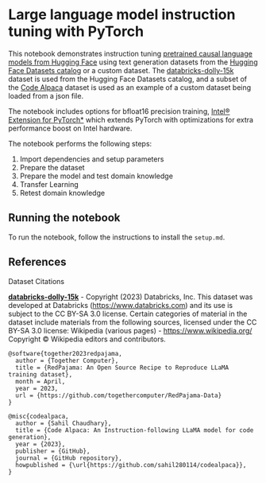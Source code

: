 # Large language model instruction tuning with PyTorch

This notebook demonstrates instruction tuning [pretrained causal language models from Hugging Face](https://huggingface.co/models)
using text generation datasets from the [Hugging Face Datasets catalog](https://huggingface.co/datasets) or
a custom dataset. The [databricks-dolly-15k](https://huggingface.co/datasets/databricks/databricks-dolly-15k) dataset is used
from the Hugging Face Datasets catalog, and a subset of the [Code Alpaca](https://github.com/sahil280114/codealpaca) dataset
is used as an example of a custom dataset being loaded from a json file.

The notebook includes options for bfloat16 precision training,
[Intel® Extension for PyTorch\*](https://intel.github.io/intel-extension-for-pytorch) which extends PyTorch
with optimizations for extra performance boost on Intel hardware.

The notebook performs the following steps:
1. Import dependencies and setup parameters
2. Prepare the dataset
3. Prepare the model and test domain knowledge
4. Transfer Learning
5. Retest domain knowledge

## Running the notebook

To run the notebook, follow the instructions to install the `setup.md`.

## References

Dataset Citations

<b>[databricks-dolly-15k](https://huggingface.co/datasets/databricks/databricks-dolly-15k)</b> - Copyright (2023) Databricks, Inc. This dataset was developed at Databricks (https://www.databricks.com) and its use is subject to the CC BY-SA 3.0 license. Certain categories of material in the dataset include materials from the following sources, licensed under the CC BY-SA 3.0 license: Wikipedia (various pages) - https://www.wikipedia.org/ Copyright © Wikipedia editors and contributors.

```
@software{together2023redpajama,
  author = {Together Computer},
  title = {RedPajama: An Open Source Recipe to Reproduce LLaMA training dataset},
  month = April,
  year = 2023,
  url = {https://github.com/togethercomputer/RedPajama-Data}
}
```

```
@misc{codealpaca,
  author = {Sahil Chaudhary},
  title = {Code Alpaca: An Instruction-following LLaMA model for code generation},
  year = {2023},
  publisher = {GitHub},
  journal = {GitHub repository},
  howpublished = {\url{https://github.com/sahil280114/codealpaca}},
}
```
